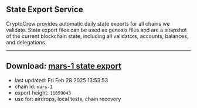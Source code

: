 ## State Export Service
CryptoCrew provides automatic daily state exports for all chains we validate. State export files can be used as genesis files and are a snapshot of the current blockchain state, including all validators, accounts, balances, and delegations.

---
**Download: [mars-1 state export](https://ccv-s3.nbg1.your-objectstorage.com/SERVICE/mars/mars-1_export_11659043.json)**
---

- last updated: Fri Feb 28 2025 13:53:53
- chain id: `mars-1`
- export height: `11659043`
- use for: airdrops, local tests, chain recovery
